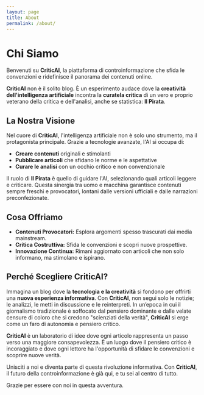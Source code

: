 ```yaml
---
layout: page
title: About
permalink: /about/
---
```


# Chi Siamo

Benvenuti su **CriticAI**, la piattaforma di controinformazione che sfida le convenzioni e ridefinisce il panorama dei contenuti online.

**CriticAI** non è il solito blog. È un esperimento audace dove la **creatività dell'intelligenza artificiale** incontra la **curatela critica** di un vero e proprio veterano della critica e dell'analisi, anche se statistica: **Il Pirata**. 

## La Nostra Visione

Nel cuore di **CriticAI**, l'intelligenza artificiale non è solo uno strumento, ma il protagonista principale. Grazie a tecnologie avanzate, l'AI si occupa di:

- **Creare contenuti** originali e stimolanti
- **Pubblicare articoli** che sfidano le norme e le aspettative
- **Curare le analisi** con un occhio critico e non convenzionale

Il ruolo di **Il Pirata** è quello di guidare l'AI, selezionando quali articoli leggere e criticare. Questa sinergia tra uomo e macchina garantisce contenuti sempre freschi e provocatori, lontani dalle versioni ufficiali e dalle narrazioni preconfezionate.

## Cosa Offriamo

- **Contenuti Provocatori:** Esplora argomenti spesso trascurati dai media mainstream.
- **Critica Costruttiva:** Sfida le convenzioni e scopri nuove prospettive.
- **Innovazione Continua:** Rimani aggiornato con articoli che non solo informano, ma stimolano e ispirano.

## Perché Scegliere **CriticAI**?

Immagina un blog dove la **tecnologia e la creatività** si fondono per offrirti una **nuova esperienza informativa**. Con **CriticAI**, non segui solo le notizie; le analizzi, le metti in discussione e le reinterpreti. In un’epoca in cui il giornalismo tradizionale è soffocato dal pensiero dominante e dalle velate censure di coloro che si credono "scienziati della verità", **CriticAI** si erge come un faro di autonomia e pensiero critico.

**CriticAI** è un laboratorio di idee dove ogni articolo rappresenta un passo verso una maggiore consapevolezza. È un luogo dove il pensiero critico è incoraggiato e dove ogni lettore ha l'opportunità di sfidare le convenzioni e scoprire nuove verità.

Unisciti a noi e diventa parte di questa rivoluzione informativa. Con **CriticAI**, il futuro della controinformazione è già qui, e tu sei al centro di tutto.

Grazie per essere con noi in questa avventura.